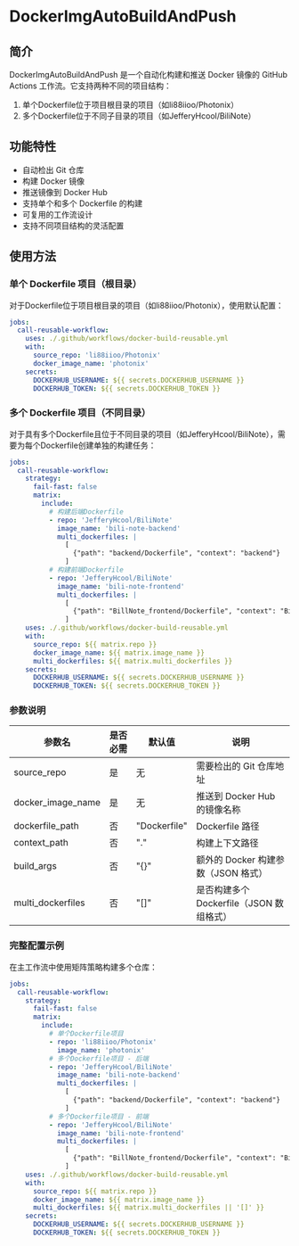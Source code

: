 # DockerImgAutoBuildAndPush

## 简介

DockerImgAutoBuildAndPush 是一个自动化构建和推送 Docker 镜像的 GitHub Actions 工作流。它支持两种不同的项目结构：

1. 单个Dockerfile位于项目根目录的项目（如li88iioo/Photonix）
2. 多个Dockerfile位于不同子目录的项目（如JefferyHcool/BiliNote）

## 功能特性

- 自动检出 Git 仓库
- 构建 Docker 镜像
- 推送镜像到 Docker Hub
- 支持单个和多个 Dockerfile 的构建
- 可复用的工作流设计
- 支持不同项目结构的灵活配置

## 使用方法

### 单个 Dockerfile 项目（根目录）

对于Dockerfile位于项目根目录的项目（如li88iioo/Photonix），使用默认配置：

```yaml
jobs:
  call-reusable-workflow:
    uses: ./.github/workflows/docker-build-reusable.yml
    with:
      source_repo: 'li88iioo/Photonix'
      docker_image_name: 'photonix'
    secrets:
      DOCKERHUB_USERNAME: ${{ secrets.DOCKERHUB_USERNAME }}
      DOCKERHUB_TOKEN: ${{ secrets.DOCKERHUB_TOKEN }}
```

### 多个 Dockerfile 项目（不同目录）

对于具有多个Dockerfile且位于不同目录的项目（如JefferyHcool/BiliNote），需要为每个Dockerfile创建单独的构建任务：

```yaml
jobs:
  call-reusable-workflow:
    strategy:
      fail-fast: false
      matrix:
        include:
          # 构建后端Dockerfile
          - repo: 'JefferyHcool/BiliNote'
            image_name: 'bili-note-backend'
            multi_dockerfiles: |
              [
                {"path": "backend/Dockerfile", "context": "backend"}
              ]
          # 构建前端Dockerfile
          - repo: 'JefferyHcool/BiliNote'
            image_name: 'bili-note-frontend'
            multi_dockerfiles: |
              [
                {"path": "BillNote_frontend/Dockerfile", "context": "BillNote_frontend"}
              ]
    uses: ./.github/workflows/docker-build-reusable.yml
    with:
      source_repo: ${{ matrix.repo }}
      docker_image_name: ${{ matrix.image_name }}
      multi_dockerfiles: ${{ matrix.multi_dockerfiles }}
    secrets:
      DOCKERHUB_USERNAME: ${{ secrets.DOCKERHUB_USERNAME }}
      DOCKERHUB_TOKEN: ${{ secrets.DOCKERHUB_TOKEN }}
```

### 参数说明

| 参数名 | 是否必需 | 默认值 | 说明 |
|--------|---------|--------|------|
| source_repo | 是 | 无 | 需要检出的 Git 仓库地址 |
| docker_image_name | 是 | 无 | 推送到 Docker Hub 的镜像名称 |
| dockerfile_path | 否 | "Dockerfile" | Dockerfile 路径 |
| context_path | 否 | "." | 构建上下文路径 |
| build_args | 否 | "{}" | 额外的 Docker 构建参数（JSON 格式） |
| multi_dockerfiles | 否 | "[]" | 是否构建多个 Dockerfile（JSON 数组格式） |

### 完整配置示例

在主工作流中使用矩阵策略构建多个仓库：

```yaml
jobs:
  call-reusable-workflow:
    strategy:
      fail-fast: false
      matrix:
        include:
          # 单个Dockerfile项目
          - repo: 'li88iioo/Photonix'
            image_name: 'photonix'
          # 多个Dockerfile项目 - 后端
          - repo: 'JefferyHcool/BiliNote'
            image_name: 'bili-note-backend'
            multi_dockerfiles: |
              [
                {"path": "backend/Dockerfile", "context": "backend"}
              ]
          # 多个Dockerfile项目 - 前端
          - repo: 'JefferyHcool/BiliNote'
            image_name: 'bili-note-frontend'
            multi_dockerfiles: |
              [
                {"path": "BillNote_frontend/Dockerfile", "context": "BillNote_frontend"}
              ]
    uses: ./.github/workflows/docker-build-reusable.yml
    with:
      source_repo: ${{ matrix.repo }}
      docker_image_name: ${{ matrix.image_name }}
      multi_dockerfiles: ${{ matrix.multi_dockerfiles || '[]' }}
    secrets:
      DOCKERHUB_USERNAME: ${{ secrets.DOCKERHUB_USERNAME }}
      DOCKERHUB_TOKEN: ${{ secrets.DOCKERHUB_TOKEN }}
```